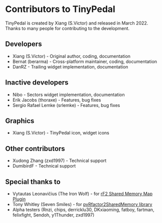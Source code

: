 # Contributors to TinyPedal
TinyPedal is created by Xiang (S.Victor) and released in March 2022.
Thanks to many people for contributing to the development.

## Developers
* Xiang (S.Victor) - Original author, coding, documentation
* Bernat (berarma) - Cross-platform maintainer, coding, documentation
* DanRZ - Trailing widget implementation, documentation

## Inactive developers
* Nibo - Sectors widget implementation, documentation
* Erik Jacobs (thoraxe) - Features, bug fixes
* Sergio Rafael Lemke (srlemke) - Features, bug fixes

## Graphics
* Xiang (S.Victor) - TinyPedal icon, widget icons

## Other contributors
* Xudong Zhang (zxd1997) - Technical support
* DumibirdF - Technical support

## Special thanks to
* Vytautas Leonavičius (The Iron Wolf) - for [rF2 Shared Memory Map Plugin](https://github.com/TheIronWolfModding/rF2SharedMemoryMapPlugin)
* Tony Whitley (Seven Smiles) - for [pyRfactor2SharedMemory library](https://github.com/TonyWhitley/pyRfactor2SharedMemory)
* Alpha testers (Rnzi, chips, derricklu30, DKxiaoming, fatboy, fartman, felixfight, Sendoh, y1Thunder, zxd1997)

